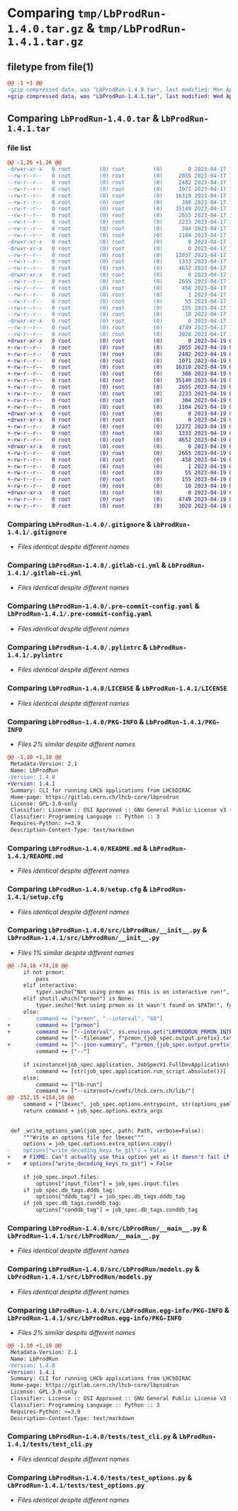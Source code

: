 # Comparing `tmp/LbProdRun-1.4.0.tar.gz` & `tmp/LbProdRun-1.4.1.tar.gz`

## filetype from file(1)

```diff
@@ -1 +1 @@
-gzip compressed data, was "LbProdRun-1.4.0.tar", last modified: Mon Apr 17 15:58:42 2023, max compression
+gzip compressed data, was "LbProdRun-1.4.1.tar", last modified: Wed Apr 19 09:27:16 2023, max compression
```

## Comparing `LbProdRun-1.4.0.tar` & `LbProdRun-1.4.1.tar`

### file list

```diff
@@ -1,26 +1,26 @@
-drwxr-xr-x   0 root         (0) root         (0)        0 2023-04-17 15:58:42.924000 LbProdRun-1.4.0/
--rw-r--r--   0 root         (0) root         (0)     2055 2023-04-17 15:58:21.000000 LbProdRun-1.4.0/.gitignore
--rw-r--r--   0 root         (0) root         (0)     2482 2023-04-17 15:58:21.000000 LbProdRun-1.4.0/.gitlab-ci.yml
--rw-r--r--   0 root         (0) root         (0)     1071 2023-04-17 15:58:21.000000 LbProdRun-1.4.0/.pre-commit-config.yaml
--rw-r--r--   0 root         (0) root         (0)    16310 2023-04-17 15:58:21.000000 LbProdRun-1.4.0/.pylintrc
--rw-r--r--   0 root         (0) root         (0)      388 2023-04-17 15:58:21.000000 LbProdRun-1.4.0/CONTRIBUTING.md
--rw-r--r--   0 root         (0) root         (0)    35149 2023-04-17 15:58:21.000000 LbProdRun-1.4.0/LICENSE
--rw-r--r--   0 root         (0) root         (0)     2655 2023-04-17 15:58:42.924000 LbProdRun-1.4.0/PKG-INFO
--rw-r--r--   0 root         (0) root         (0)     2233 2023-04-17 15:58:21.000000 LbProdRun-1.4.0/README.md
--rw-r--r--   0 root         (0) root         (0)      304 2023-04-17 15:58:21.000000 LbProdRun-1.4.0/pyproject.toml
--rw-r--r--   0 root         (0) root         (0)     1104 2023-04-17 15:58:42.928000 LbProdRun-1.4.0/setup.cfg
-drwxr-xr-x   0 root         (0) root         (0)        0 2023-04-17 15:58:42.920000 LbProdRun-1.4.0/src/
-drwxr-xr-x   0 root         (0) root         (0)        0 2023-04-17 15:58:42.924000 LbProdRun-1.4.0/src/LbProdRun/
--rw-r--r--   0 root         (0) root         (0)    12037 2023-04-17 15:58:21.000000 LbProdRun-1.4.0/src/LbProdRun/__init__.py
--rw-r--r--   0 root         (0) root         (0)     1333 2023-04-17 15:58:21.000000 LbProdRun-1.4.0/src/LbProdRun/__main__.py
--rw-r--r--   0 root         (0) root         (0)     4652 2023-04-17 15:58:21.000000 LbProdRun-1.4.0/src/LbProdRun/models.py
-drwxr-xr-x   0 root         (0) root         (0)        0 2023-04-17 15:58:42.924000 LbProdRun-1.4.0/src/LbProdRun.egg-info/
--rw-r--r--   0 root         (0) root         (0)     2655 2023-04-17 15:58:42.000000 LbProdRun-1.4.0/src/LbProdRun.egg-info/PKG-INFO
--rw-r--r--   0 root         (0) root         (0)      458 2023-04-17 15:58:42.000000 LbProdRun-1.4.0/src/LbProdRun.egg-info/SOURCES.txt
--rw-r--r--   0 root         (0) root         (0)        1 2023-04-17 15:58:42.000000 LbProdRun-1.4.0/src/LbProdRun.egg-info/dependency_links.txt
--rw-r--r--   0 root         (0) root         (0)       55 2023-04-17 15:58:42.000000 LbProdRun-1.4.0/src/LbProdRun.egg-info/entry_points.txt
--rw-r--r--   0 root         (0) root         (0)      155 2023-04-17 15:58:42.000000 LbProdRun-1.4.0/src/LbProdRun.egg-info/requires.txt
--rw-r--r--   0 root         (0) root         (0)       10 2023-04-17 15:58:42.000000 LbProdRun-1.4.0/src/LbProdRun.egg-info/top_level.txt
-drwxr-xr-x   0 root         (0) root         (0)        0 2023-04-17 15:58:42.924000 LbProdRun-1.4.0/tests/
--rw-r--r--   0 root         (0) root         (0)     4749 2023-04-17 15:58:21.000000 LbProdRun-1.4.0/tests/test_cli.py
--rw-r--r--   0 root         (0) root         (0)     3028 2023-04-17 15:58:21.000000 LbProdRun-1.4.0/tests/test_options.py
+drwxr-xr-x   0 root         (0) root         (0)        0 2023-04-19 09:27:16.840000 LbProdRun-1.4.1/
+-rw-r--r--   0 root         (0) root         (0)     2055 2023-04-19 09:26:55.000000 LbProdRun-1.4.1/.gitignore
+-rw-r--r--   0 root         (0) root         (0)     2482 2023-04-19 09:26:55.000000 LbProdRun-1.4.1/.gitlab-ci.yml
+-rw-r--r--   0 root         (0) root         (0)     1071 2023-04-19 09:26:55.000000 LbProdRun-1.4.1/.pre-commit-config.yaml
+-rw-r--r--   0 root         (0) root         (0)    16310 2023-04-19 09:26:55.000000 LbProdRun-1.4.1/.pylintrc
+-rw-r--r--   0 root         (0) root         (0)      388 2023-04-19 09:26:55.000000 LbProdRun-1.4.1/CONTRIBUTING.md
+-rw-r--r--   0 root         (0) root         (0)    35149 2023-04-19 09:26:55.000000 LbProdRun-1.4.1/LICENSE
+-rw-r--r--   0 root         (0) root         (0)     2655 2023-04-19 09:27:16.840000 LbProdRun-1.4.1/PKG-INFO
+-rw-r--r--   0 root         (0) root         (0)     2233 2023-04-19 09:26:55.000000 LbProdRun-1.4.1/README.md
+-rw-r--r--   0 root         (0) root         (0)      304 2023-04-19 09:26:55.000000 LbProdRun-1.4.1/pyproject.toml
+-rw-r--r--   0 root         (0) root         (0)     1104 2023-04-19 09:27:16.844000 LbProdRun-1.4.1/setup.cfg
+drwxr-xr-x   0 root         (0) root         (0)        0 2023-04-19 09:27:16.836000 LbProdRun-1.4.1/src/
+drwxr-xr-x   0 root         (0) root         (0)        0 2023-04-19 09:27:16.840000 LbProdRun-1.4.1/src/LbProdRun/
+-rw-r--r--   0 root         (0) root         (0)    12272 2023-04-19 09:26:55.000000 LbProdRun-1.4.1/src/LbProdRun/__init__.py
+-rw-r--r--   0 root         (0) root         (0)     1333 2023-04-19 09:26:55.000000 LbProdRun-1.4.1/src/LbProdRun/__main__.py
+-rw-r--r--   0 root         (0) root         (0)     4652 2023-04-19 09:26:55.000000 LbProdRun-1.4.1/src/LbProdRun/models.py
+drwxr-xr-x   0 root         (0) root         (0)        0 2023-04-19 09:27:16.840000 LbProdRun-1.4.1/src/LbProdRun.egg-info/
+-rw-r--r--   0 root         (0) root         (0)     2655 2023-04-19 09:27:16.000000 LbProdRun-1.4.1/src/LbProdRun.egg-info/PKG-INFO
+-rw-r--r--   0 root         (0) root         (0)      458 2023-04-19 09:27:16.000000 LbProdRun-1.4.1/src/LbProdRun.egg-info/SOURCES.txt
+-rw-r--r--   0 root         (0) root         (0)        1 2023-04-19 09:27:16.000000 LbProdRun-1.4.1/src/LbProdRun.egg-info/dependency_links.txt
+-rw-r--r--   0 root         (0) root         (0)       55 2023-04-19 09:27:16.000000 LbProdRun-1.4.1/src/LbProdRun.egg-info/entry_points.txt
+-rw-r--r--   0 root         (0) root         (0)      155 2023-04-19 09:27:16.000000 LbProdRun-1.4.1/src/LbProdRun.egg-info/requires.txt
+-rw-r--r--   0 root         (0) root         (0)       10 2023-04-19 09:27:16.000000 LbProdRun-1.4.1/src/LbProdRun.egg-info/top_level.txt
+drwxr-xr-x   0 root         (0) root         (0)        0 2023-04-19 09:27:16.840000 LbProdRun-1.4.1/tests/
+-rw-r--r--   0 root         (0) root         (0)     4749 2023-04-19 09:26:55.000000 LbProdRun-1.4.1/tests/test_cli.py
+-rw-r--r--   0 root         (0) root         (0)     3028 2023-04-19 09:26:55.000000 LbProdRun-1.4.1/tests/test_options.py
```

### Comparing `LbProdRun-1.4.0/.gitignore` & `LbProdRun-1.4.1/.gitignore`

 * *Files identical despite different names*

### Comparing `LbProdRun-1.4.0/.gitlab-ci.yml` & `LbProdRun-1.4.1/.gitlab-ci.yml`

 * *Files identical despite different names*

### Comparing `LbProdRun-1.4.0/.pre-commit-config.yaml` & `LbProdRun-1.4.1/.pre-commit-config.yaml`

 * *Files identical despite different names*

### Comparing `LbProdRun-1.4.0/.pylintrc` & `LbProdRun-1.4.1/.pylintrc`

 * *Files identical despite different names*

### Comparing `LbProdRun-1.4.0/LICENSE` & `LbProdRun-1.4.1/LICENSE`

 * *Files identical despite different names*

### Comparing `LbProdRun-1.4.0/PKG-INFO` & `LbProdRun-1.4.1/PKG-INFO`

 * *Files 2% similar despite different names*

```diff
@@ -1,10 +1,10 @@
 Metadata-Version: 2.1
 Name: LbProdRun
-Version: 1.4.0
+Version: 1.4.1
 Summary: CLI for running LHCb applications from LHCbDIRAC
 Home-page: https://gitlab.cern.ch/lhcb-core/lbprodrun
 License: GPL-3.0-only
 Classifier: License :: OSI Approved :: GNU General Public License v3 (GPLv3)
 Classifier: Programming Language :: Python :: 3
 Requires-Python: >=3.9
 Description-Content-Type: text/markdown
```

### Comparing `LbProdRun-1.4.0/README.md` & `LbProdRun-1.4.1/README.md`

 * *Files identical despite different names*

### Comparing `LbProdRun-1.4.0/setup.cfg` & `LbProdRun-1.4.1/setup.cfg`

 * *Files identical despite different names*

### Comparing `LbProdRun-1.4.0/src/LbProdRun/__init__.py` & `LbProdRun-1.4.1/src/LbProdRun/__init__.py`

 * *Files 1% similar despite different names*

```diff
@@ -74,16 +74,18 @@
     if not prmon:
         pass
     elif interactive:
         typer.secho("Not using prmon as this is an interactive run!", fg="yellow")
     elif shutil.which("prmon") is None:
         typer.secho("Not using prmon as it wasn't found on $PATH!", fg="yellow")
     else:
-        command += ["prmon", "--interval", "60"]
+        command += ["prmon"]
+        command += ["--interval", os.environ.get("LBPRODRUN_PRMON_INTERVAL", "60")]
         command += ["--filename", f"prmon_{job_spec.output.prefix}.txt"]
+        command += ["--json-summary", f"prmon_{job_spec.output.prefix}.json"]
         command += ["--"]
 
     if isinstance(job_spec.application, JobSpecV1.FullDevApplication):
         command += [str(job_spec.application.run_script.absolute())]
     else:
         command += ["lb-run"]
         command += ["--siteroot=/cvmfs/lhcb.cern.ch/lib/"]
@@ -152,15 +154,16 @@
     command = ["lbexec", job_spec.options.entrypoint, str(options_yaml_fn)]
     return command + job_spec.options.extra_args
 
 
 def _write_options_yaml(job_spec, path: Path, verbose=False):
     """Write an options file for lbexec"""
     options = job_spec.options.extra_options.copy()
-    options["write_decoding_keys_to_git"] = False
+    # FIXME: Can't actually use this option yet as it doesn't fail if the keys are missing
+    # options["write_decoding_keys_to_git"] = False
 
     if job_spec.input.files:
         options["input_files"] = job_spec.input.files
     if job_spec.db_tags.dddb_tag:
         options["dddb_tag"] = job_spec.db_tags.dddb_tag
     if job_spec.db_tags.conddb_tag:
         options["conddb_tag"] = job_spec.db_tags.conddb_tag
```

### Comparing `LbProdRun-1.4.0/src/LbProdRun/__main__.py` & `LbProdRun-1.4.1/src/LbProdRun/__main__.py`

 * *Files identical despite different names*

### Comparing `LbProdRun-1.4.0/src/LbProdRun/models.py` & `LbProdRun-1.4.1/src/LbProdRun/models.py`

 * *Files identical despite different names*

### Comparing `LbProdRun-1.4.0/src/LbProdRun.egg-info/PKG-INFO` & `LbProdRun-1.4.1/src/LbProdRun.egg-info/PKG-INFO`

 * *Files 2% similar despite different names*

```diff
@@ -1,10 +1,10 @@
 Metadata-Version: 2.1
 Name: LbProdRun
-Version: 1.4.0
+Version: 1.4.1
 Summary: CLI for running LHCb applications from LHCbDIRAC
 Home-page: https://gitlab.cern.ch/lhcb-core/lbprodrun
 License: GPL-3.0-only
 Classifier: License :: OSI Approved :: GNU General Public License v3 (GPLv3)
 Classifier: Programming Language :: Python :: 3
 Requires-Python: >=3.9
 Description-Content-Type: text/markdown
```

### Comparing `LbProdRun-1.4.0/tests/test_cli.py` & `LbProdRun-1.4.1/tests/test_cli.py`

 * *Files identical despite different names*

### Comparing `LbProdRun-1.4.0/tests/test_options.py` & `LbProdRun-1.4.1/tests/test_options.py`

 * *Files identical despite different names*

